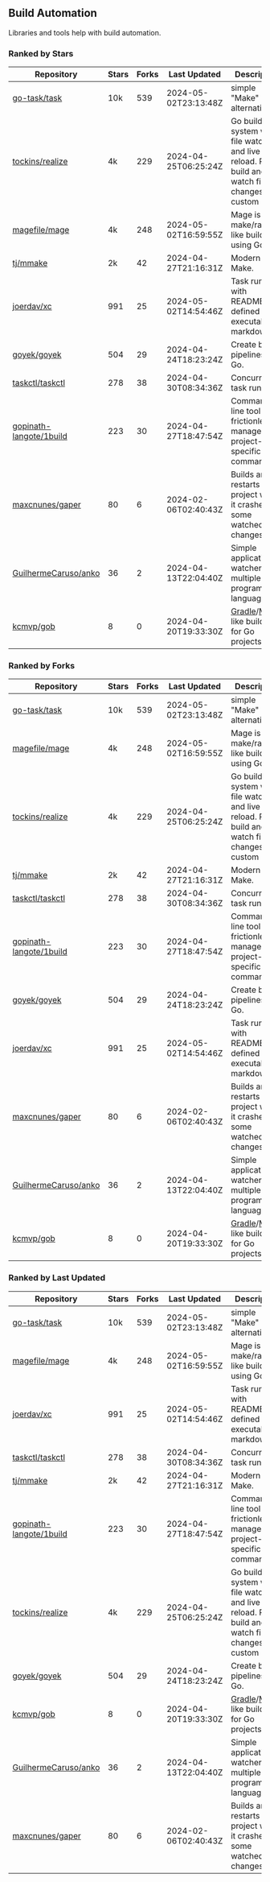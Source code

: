 ## Build Automation

Libraries and tools help with build automation.

### Ranked by Stars

| Repository | Stars | Forks | Last Updated | Description | 
|------------|-------|-------|--------------|-------------|
| [go-task/task](https://github.com/go-task/task) | 10k | 539 | 2024-05-02T23:13:48Z |  simple "Make" alternative. |
| [tockins/realize](https://github.com/tockins/realize) | 4k | 229 | 2024-04-25T06:25:24Z |  Go build a system with file watchers and live to reload. Run, build and watch file changes with custom paths. |
| [magefile/mage](https://github.com/magefile/mage) | 4k | 248 | 2024-05-02T16:59:55Z |  Mage is a make/rake-like build tool using Go. |
| [tj/mmake](https://github.com/tj/mmake) | 2k | 42 | 2024-04-27T21:16:31Z |  Modern Make. |
| [joerdav/xc](https://github.com/joerdav/xc) | 991 | 25 | 2024-05-02T14:54:46Z |  Task runner with README.md defined tasks, executable markdown. |
| [goyek/goyek](https://github.com/goyek/goyek) | 504 | 29 | 2024-04-24T18:23:24Z |  Create build pipelines in Go. |
| [taskctl/taskctl](https://github.com/taskctl/taskctl) | 278 | 38 | 2024-04-30T08:34:36Z |  Concurrent task runner. |
| [gopinath-langote/1build](https://github.com/gopinath-langote/1build) | 223 | 30 | 2024-04-27T18:47:54Z |  Command line tool to frictionlessly manage project-specific commands. |
| [maxcnunes/gaper](https://github.com/maxcnunes/gaper) | 80 | 6 | 2024-02-06T02:40:43Z |  Builds and restarts a Go project when it crashes or some watched file changes. |
| [GuilhermeCaruso/anko](https://github.com/GuilhermeCaruso/anko) | 36 | 2 | 2024-04-13T22:04:40Z |  Simple application watcher for multiple programming languages. |
| [kcmvp/gob](https://github.com/kcmvp/gob) | 8 | 0 | 2024-04-20T19:33:30Z |  [Gradle](https://docs.gradle.org/)/[Maven](https://maven.apache.org/) like build tool for Go projects. |

### Ranked by Forks

| Repository | Stars | Forks | Last Updated | Description | 
|------------|-------|-------|--------------|-------------|
| [go-task/task](https://github.com/go-task/task) | 10k | 539 | 2024-05-02T23:13:48Z |  simple "Make" alternative. |
| [magefile/mage](https://github.com/magefile/mage) | 4k | 248 | 2024-05-02T16:59:55Z |  Mage is a make/rake-like build tool using Go. |
| [tockins/realize](https://github.com/tockins/realize) | 4k | 229 | 2024-04-25T06:25:24Z |  Go build a system with file watchers and live to reload. Run, build and watch file changes with custom paths. |
| [tj/mmake](https://github.com/tj/mmake) | 2k | 42 | 2024-04-27T21:16:31Z |  Modern Make. |
| [taskctl/taskctl](https://github.com/taskctl/taskctl) | 278 | 38 | 2024-04-30T08:34:36Z |  Concurrent task runner. |
| [gopinath-langote/1build](https://github.com/gopinath-langote/1build) | 223 | 30 | 2024-04-27T18:47:54Z |  Command line tool to frictionlessly manage project-specific commands. |
| [goyek/goyek](https://github.com/goyek/goyek) | 504 | 29 | 2024-04-24T18:23:24Z |  Create build pipelines in Go. |
| [joerdav/xc](https://github.com/joerdav/xc) | 991 | 25 | 2024-05-02T14:54:46Z |  Task runner with README.md defined tasks, executable markdown. |
| [maxcnunes/gaper](https://github.com/maxcnunes/gaper) | 80 | 6 | 2024-02-06T02:40:43Z |  Builds and restarts a Go project when it crashes or some watched file changes. |
| [GuilhermeCaruso/anko](https://github.com/GuilhermeCaruso/anko) | 36 | 2 | 2024-04-13T22:04:40Z |  Simple application watcher for multiple programming languages. |
| [kcmvp/gob](https://github.com/kcmvp/gob) | 8 | 0 | 2024-04-20T19:33:30Z |  [Gradle](https://docs.gradle.org/)/[Maven](https://maven.apache.org/) like build tool for Go projects. |

### Ranked by Last Updated

| Repository | Stars | Forks | Last Updated | Description | 
|------------|-------|-------|--------------|-------------|
| [go-task/task](https://github.com/go-task/task) | 10k | 539 | 2024-05-02T23:13:48Z |  simple "Make" alternative. |
| [magefile/mage](https://github.com/magefile/mage) | 4k | 248 | 2024-05-02T16:59:55Z |  Mage is a make/rake-like build tool using Go. |
| [joerdav/xc](https://github.com/joerdav/xc) | 991 | 25 | 2024-05-02T14:54:46Z |  Task runner with README.md defined tasks, executable markdown. |
| [taskctl/taskctl](https://github.com/taskctl/taskctl) | 278 | 38 | 2024-04-30T08:34:36Z |  Concurrent task runner. |
| [tj/mmake](https://github.com/tj/mmake) | 2k | 42 | 2024-04-27T21:16:31Z |  Modern Make. |
| [gopinath-langote/1build](https://github.com/gopinath-langote/1build) | 223 | 30 | 2024-04-27T18:47:54Z |  Command line tool to frictionlessly manage project-specific commands. |
| [tockins/realize](https://github.com/tockins/realize) | 4k | 229 | 2024-04-25T06:25:24Z |  Go build a system with file watchers and live to reload. Run, build and watch file changes with custom paths. |
| [goyek/goyek](https://github.com/goyek/goyek) | 504 | 29 | 2024-04-24T18:23:24Z |  Create build pipelines in Go. |
| [kcmvp/gob](https://github.com/kcmvp/gob) | 8 | 0 | 2024-04-20T19:33:30Z |  [Gradle](https://docs.gradle.org/)/[Maven](https://maven.apache.org/) like build tool for Go projects. |
| [GuilhermeCaruso/anko](https://github.com/GuilhermeCaruso/anko) | 36 | 2 | 2024-04-13T22:04:40Z |  Simple application watcher for multiple programming languages. |
| [maxcnunes/gaper](https://github.com/maxcnunes/gaper) | 80 | 6 | 2024-02-06T02:40:43Z |  Builds and restarts a Go project when it crashes or some watched file changes. |

